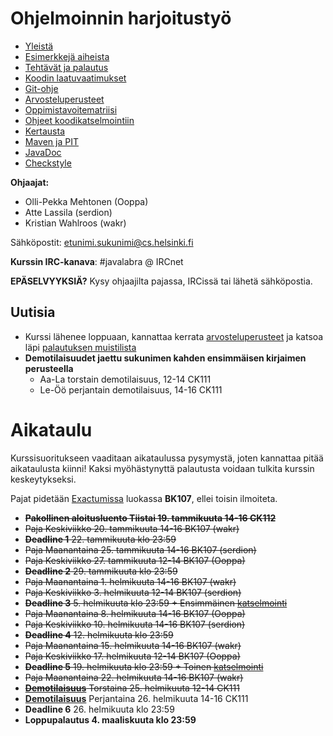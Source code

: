 # Ohjelmoinnin harjoitustyö
* [Yleistä](ohjeet/Yleistä.md)
* [Esimerkkejä aiheista](ohjeet/Esimerkkejä-aiheista.md)
* [Tehtävät ja palautus](ohjeet/Tehtävät-ja-palautus.md)
* [Koodin laatuvaatimukset](ohjeet/Koodin-laatuvaatimukset.md)
* [Git-ohje](ohjeet/Git-ohje.md)
* [Arvosteluperusteet](ohjeet/Arvosteluperusteet.md)
* [Oppimistavoitematriisi](http://www.cs.helsinki.fi/courses/58160/matriisi)
* [Ohjeet koodikatselmointiin](ohjeet/Koodikatselmointi.md)
* [Kertausta](ohjeet/Kertausta.md)
* [Maven ja PIT](ohjeet/Maven-ja-PIT.md)
* [JavaDoc](ohjeet/JavaDoc.md)
* [Checkstyle](ohjeet/Checkstyle.md)

**Ohjaajat:**
* Olli-Pekka Mehtonen (Ooppa)
* Atte Lassila (serdion)
* Kristian Wahlroos (wakr)


Sähköpostit: etunimi.sukunimi@cs.helsinki.fi

**Kurssin IRC-kanava**:
\#javalabra @ IRCnet

**EPÄSELVYYKSIÄ?** Kysy ohjaajilta pajassa, IRCissä tai lähetä sähköpostia.

## Uutisia

* Kurssi lähenee loppuaan, kannattaa kerrata [arvosteluperusteet](ohjeet/Arvosteluperusteet.md) ja katsoa läpi [palautuksen muistilista](ohjeet/Muistilista.md)
* **Demotilaisuudet jaettu sukunimen kahden ensimmäisen kirjaimen perusteella**
  * Aa-La torstain demotilaisuus, 12-14 CK111
  * Le-Öö perjantain demotilaisuus, 14-16 CK111

# Aikataulu

Kurssisuoritukseen vaaditaan aikataulussa pysymystä, joten kannattaa pitää aikataulusta kiinni! Kaksi myöhästynyttä palautusta voidaan tulkita kurssin keskeytykseksi.

Pajat pidetään [Exactumissa](http://www.helsinki.fi/teknos/opetustilat/kumpula/gh2b/default.htm) luokassa **BK107**, ellei toisin ilmoiteta.

* ~~**Pakollinen aloitusluento Tiistai 19. tammikuuta 14-16 CK112**~~
* ~~Paja Keskiviikko 20. tammikuuta 14-16 BK107 (wakr)~~
* ~~**Deadline 1** 22. tammikuuta klo 23:59~~
* ~~Paja Maanantaina 25. tammikuuta 14-16 BK107 (serdion)~~
* ~~Paja Keskiviikko 27. tammikuuta 12-14 BK107 (Ooppa)~~
* ~~**Deadline 2** 29. tammikuuta klo 23:59~~
* ~~Paja Maanantaina 1. helmikuuta 14-16 BK107 (wakr)~~
* ~~Paja Keskiviikko 3. helmikuuta 12-14 BK107 (serdion)~~
* ~~**Deadline 3** 5. helmikuuta klo 23:59 + Ensimmäinen [katselmointi](ohjeet/Koodikatselmointi.md)~~
* ~~Paja Maanantaina 8. helmikuuta 14-16 BK107 (Ooppa)~~
* ~~Paja Keskiviikko 10. helmikuuta 14-16 BK107 (serdion)~~
* ~~**Deadline 4** 12. helmikuuta klo 23:59~~
* ~~Paja Maanantaina 15. helmikuuta 14-16 BK107 (wakr)~~
* ~~Paja Keskiviikko 17. helmikuuta 12-14 BK107 (Ooppa)~~
* ~~**Deadline 5** 19. helmikuuta klo 23:59 + Toinen [katselmointi](ohjeet/Koodikatselmointi.md)~~
* ~~Paja Maanantaina 22. helmikuuta 14-16 BK107 (wakr)~~
* ~~**[Demotilaisuus](ohjeet/Demotilaisuus.md)** Torstaina 25. helmikuuta 12-14 CK111~~
* **[Demotilaisuus](ohjeet/Demotilaisuus.md)** Perjantaina 26. helmikuuta 14-16 CK111
* **Deadline 6** 26. helmikuuta klo 23:59
* **Loppupalautus 4. maaliskuuta klo 23:59**
